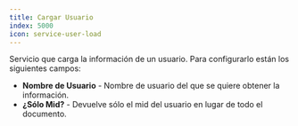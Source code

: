 ```yaml
---
title: Cargar Usuario
index: 5000
icon: service-user-load
---
```


Servicio que carga la información de un usuario. Para configurarlo están los siguientes campos:

- **Nombre de Usuario** - Nombre de usuario del que se quiere obtener la información.
- **¿Sólo Mid?** - Devuelve sólo el mid del usuario en lugar de todo el documento.
